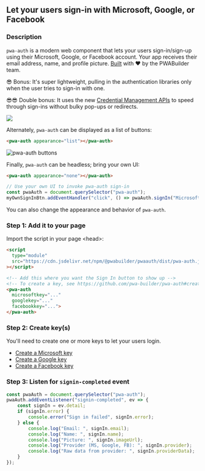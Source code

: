 <div id="headerDiv">

## Let your users sign-in with Microsoft, Google, or Facebook

</div>

<div id="contentContainer">
<div id="leftSide">
  
### Description
`pwa-auth` is a modern web component that lets your users sign-in/sign-up using their Microsoft, Google, or Facebook account. Your app receives their email address, name, and profile picture. [Built](https://github.com/pwa-builder/pwa-auth) with ❤ by the PWABuilder team.

😎 Bonus: It's super lightweight, pulling in the authentication libraries only when the user tries to sign-in with one.

😎😎 Double bonus: It uses the new [Credential Management APIs](https://developers.google.com/web/fundamentals/security/credential-management/retrieve-credentials) to speed through sign-ins without bulky pop-ups or redirects.

<img src="https://github.com/pwa-builder/pwa-auth/raw/master/assets/install-btn-dropdown.png" style="width: auto;" />

Alternately, `pwa-auth` can be displayed as a list of buttons:

```html
<pwa-auth appearance="list"></pwa-auth>
```
![pwa-auth buttons](https://github.com/pwa-builder/pwa-auth/raw/master/assets/list.png)

Finally, `pwa-auth` can be headless; bring your own UI:

```html
<pwa-auth appearance="none"></pwa-auth>
```
```javascript
// Use your own UI to invoke pwa-auth sign-in
const pwaAuth = document.querySelector("pwa-auth");
myOwnSignInBtn.addEventHandler("click", () => pwaAuth.signIn("Microsoft")); // Or Google or Facebook
```

You can also change the appearance and behavior of `pwa-auth`. 

</div>

<div id="rightSide">

### Step 1: Add it to your page

<div class="codeBlockHeader">
  <copy-button codeurl="https://raw.githubusercontent.com/pwa-builder/pwabuilder-snippits/demo/src/authButton/authButton.html">
  </copy-button>
</div>

<div class="codeBlock">

Import the script in your page &lt;head&gt;:
```html
<script
  type="module"
  src="https://cdn.jsdelivr.net/npm/@pwabuilder/pwaauth/dist/pwa-auth.js"
></script>

<!-- Add this where you want the Sign In button to show up -->
<!-- To create a key, see https://github.com/pwa-builder/pwa-auth#creating-keys -->
<pwa-auth
  microsoftkey="..."
  googlekey="..."
  facebookkey="...">
</pwa-auth>
```
</div>

### Step 2: Create key(s)
You'll need to create one or more keys to let your users login.

- [Create a Microsoft key](https://github.com/pwa-builder/pwa-auth/blob/master/creating-microsoft-key.md)
- [Create a Google key](https://github.com/pwa-builder/pwa-auth/blob/master/creating-google-key.md)
- [Create a Facebook key](https://github.com/pwa-builder/pwa-auth/blob/master/creating-facebook-key.md)

### Step 3: Listen for `signin-completed` event

```javascript
const pwaAuth = document.querySelector("pwa-auth");
pwaAuth.addEventListener("signin-completed", ev => {
    const signIn = ev.detail;
    if (signIn.error) {
        console.error("Sign in failed", signIn.error);
    } else {
        console.log("Email: ", signIn.email);
        console.log("Name: ", signIn.name);
        console.log("Picture: ", signIn.imageUrl);
        console.log("Provider (MS, Google, FB): ", signIn.provider);
        console.log("Raw data from provider: ", signIn.providerData);
    }
});
```

</div>

